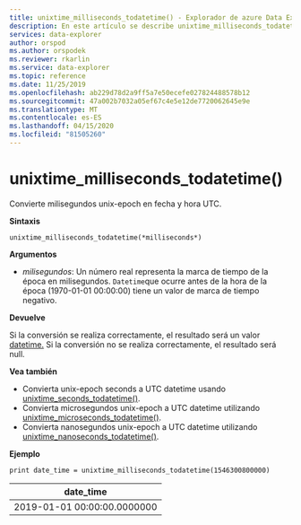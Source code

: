 ```yaml
---
title: unixtime_milliseconds_todatetime() - Explorador de azure Data Explorer ? Microsoft Docs
description: En este artículo se describe unixtime_milliseconds_todatetime() en Azure Data Explorer.
services: data-explorer
author: orspod
ms.author: orspodek
ms.reviewer: rkarlin
ms.service: data-explorer
ms.topic: reference
ms.date: 11/25/2019
ms.openlocfilehash: ab229d78d2a9ff5a7e50ecefe027824488578b12
ms.sourcegitcommit: 47a002b7032a05ef67c4e5e12de7720062645e9e
ms.translationtype: MT
ms.contentlocale: es-ES
ms.lasthandoff: 04/15/2020
ms.locfileid: "81505260"
---
```

# <a name="unixtime_milliseconds_todatetime"></a>unixtime_milliseconds_todatetime()

Convierte milisegundos unix-epoch en fecha y hora UTC.

**Sintaxis**

`unixtime_milliseconds_todatetime(*milliseconds*)`

**Argumentos**

* *milisegundos*: Un número real representa la marca de tiempo de la época en milisegundos. `Datetime`que ocurre antes de la hora de la época (1970-01-01 00:00:00) tiene un valor de marca de tiempo negativo.

**Devuelve**

Si la conversión se realiza correctamente, el resultado será un valor [datetime.](./scalar-data-types/datetime.md) Si la conversión no se realiza correctamente, el resultado será null.

**Vea también**

* Convierta unix-epoch seconds a UTC datetime usando [unixtime_seconds_todatetime()](unixtime-seconds-todatetimefunction.md).
* Convierta microsegundos unix-epoch a UTC datetime utilizando [unixtime_microseconds_todatetime()](unixtime-microseconds-todatetimefunction.md).
* Convierta nanosegundos unix-epoch a UTC datetime utilizando [unixtime_nanoseconds_todatetime()](unixtime-nanoseconds-todatetimefunction.md).

**Ejemplo**

```kusto
print date_time = unixtime_milliseconds_todatetime(1546300800000)
```

|date_time|
|---|
|2019-01-01 00:00:00.0000000|